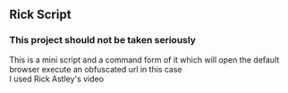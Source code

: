 <H2>Rick Script</H2>
<H3>This project should not be taken seriously</H3>
This is a mini script and a command form of it which will open the default browser execute an obfuscated url in this case<br>I used Rick Astley's video
